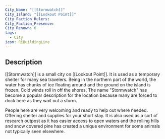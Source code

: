 ```yaml
---
City_Name: "[[Stormwatch]]"
City_Island: "[[Lookout Point]]"
City_Faction_Rulers: 
City_Faction_Presence: 
City_Renown: 0
tags:
  - City
icon: RiBuildingLine
---
```

## Description
[[Stormwatch]] is a small city on [[Lookout Point]]. It is used as a temporary shelter for many sea travelers. Being in the northern part of the world, the water has chunks of ice floating around and the ground on the island is frozen. Cold winds roll in off the shores. The name "Stormwatch" has become a popular description for the location because many are forced to dock here as they wait out a storm. 

People here are very welcoming and ready to help out where needed. Offering shelter and supplies for your short stay. It is also used as a sort of research outpost as it has easier access to open waters and the rolling hills and snow covered pine has created a unique environment for some animals not typically seen elsewhere.



